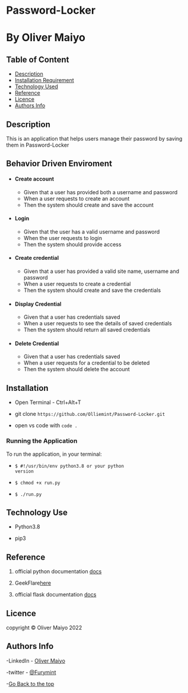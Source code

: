 # Password-Locker

# By Oliver Maiyo

## Table of Content

- [Description](#description)
- [Installation Requirement](#Installation)
- [Technology Used](#technology-used)
- [Reference](#reference)
- [Licence](#licence)
- [Authors Info](#author-Info)

## Description

This is an application that helps users manage their password by saving them in Password-Locker

## Behavior Driven Enviroment

- #### Create account
   - Given that a user has provided both a username and password
   - When a user requests to create an account
   - Then the system should create and save the account
- #### Login
  - Given that the user has a valid username and password
  - When the user requests to login 
  - Then the system should provide access

- #### Create credential
  - Given that a user has provided a valid site name, username and password
  - When a user requests to create a credential
  - Then the system should create and save the credentials


- #### Display Credential
   - Given that a user has credentials saved
   - When a user requests to see the details of saved credentials
   - Then the system should return all saved credentials
- ####  Delete Credential
   - Given that a user has credentials saved
   - When a user requests for a credential to be deleted
   - Then the system should delete the account



## Installation

- Open Terminal - Ctrl+Alt+T

- git clone ```https://github.com/Olliemint/Password-Locker.git```

- open vs code with <code>code .</code>

### Running the Application

To run the application, in your terminal:

- <code>$ #!/usr/bin/env python3.8 or your python version</code>

- <code>$ chmod +x run.py</code>

- <code>$ ./run.py</code>

## Technology Use

- Python3.8

- pip3

## Reference

1. official python documentation <a href="https://docs.python.org/3/">docs</a>

2. GeekFlare<a href="https://geekflare.com/password-generator-python-code/">here</a>

3. official flask documentation <a href="https://flask.palletsprojects.com/en/2.1.x/">docs</a>

## Licence

   copyright © Oliver Maiyo 2022 

## Authors Info

-LinkedIn - [Oliver Maiyo](https://www.linkedin.com/in/oliver-maiyo-191943225/)

-twitter - [@Furymint](https://twitter.com/Furymint)

-[Go Back to the top](#Password-Locker)
